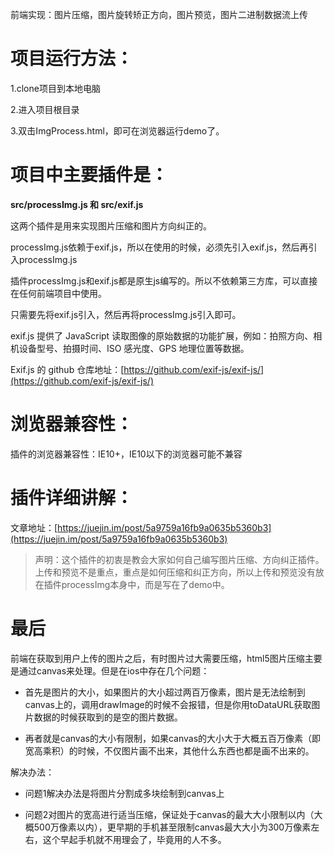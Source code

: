 前端实现：图片压缩，图片旋转矫正方向，图片预览，图片二进制数据流上传

# 项目运行方法：
 1.clone项目到本地电脑
 
 2.进入项目根目录
 
 3.双击ImgProcess.html，即可在浏览器运行demo了。

# 项目中主要插件是：
 <b>src/processImg.js 和 src/exif.js</b>

 这两个插件是用来实现图片压缩和图片方向纠正的。
 
 processImg.js依赖于exif.js，所以在使用的时候，必须先引入exif.js，然后再引入processImg.js
 
 插件processImg.js和exif.js都是原生js编写的。所以不依赖第三方库，可以直接在任何前端项目中使用。
 
 只需要先将exif.js引入，然后再将processImg.js引入即可。

 exif.js 提供了 JavaScript 读取图像的原始数据的功能扩展，例如：拍照方向、相机设备型号、拍摄时间、ISO 感光度、GPS 地理位置等数据。

 Exif.js 的 github 仓库地址：[https://github.com/exif-js/exif-js/](https://github.com/exif-js/exif-js/)

# 浏览器兼容性：
 插件的浏览器兼容性：IE10+，IE10以下的浏览器可能不兼容

# 插件详细讲解：
 文章地址：[https://juejin.im/post/5a9759a16fb9a0635b5360b3](https://juejin.im/post/5a9759a16fb9a0635b5360b3)

> 声明：这个插件的初衷是教会大家如何自己编写图片压缩、方向纠正插件。上传和预览不是重点，重点是如何压缩和纠正方向，所以上传和预览没有放在插件processImg本身中，而是写在了demo中。




# 最后
前端在获取到用户上传的图片之后，有时图片过大需要压缩，html5图片压缩主要是通过canvas来处理。但是在ios中存在几个问题：

- 首先是图片的大小，如果图片的大小超过两百万像素，图片是无法绘制到canvas上的，调用drawImage的时候不会报错，但是你用toDataURL获取图片数据的时候获取到的是空的图片数据。

- 再者就是canvas的大小有限制，如果canvas的大小大于大概五百万像素（即宽高乘积）的时候，不仅图片画不出来，其他什么东西也都是画不出来的。

解决办法：

- 问题1解决办法是将图片分割成多块绘制到canvas上

- 问题2对图片的宽高进行适当压缩，保证处于canvas的最大大小限制以内（大概500万像素以内），更早期的手机甚至限制canvas最大大小为300万像素左右，这个早起手机就不用理会了，毕竟用的人不多。
